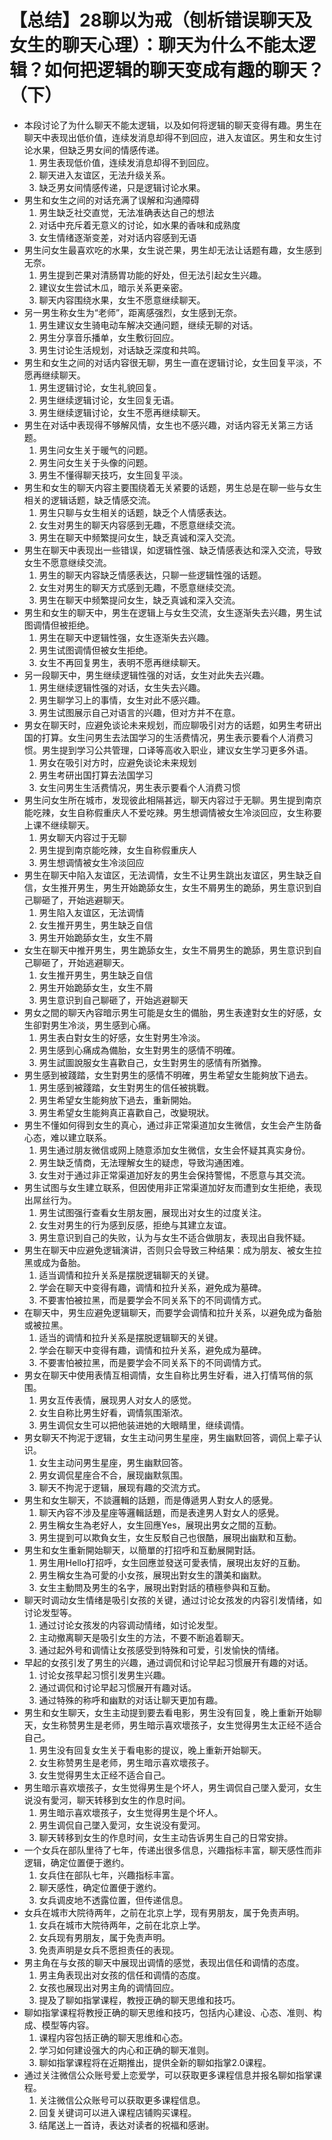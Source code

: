 # 【总结】28聊以为戒（刨析错误聊天及女生的聊天心理）：聊天为什么不能太逻辑？如何把逻辑的聊天变成有趣的聊天？（下）

-   本段讨论了为什么聊天不能太逻辑，以及如何将逻辑的聊天变得有趣。男生在聊天中表现出低价值，连续发消息却得不到回应，进入友谊区。男生和女生讨论水果，但缺乏男女间的情感传递。
    1.  男生表现低价值，连续发消息却得不到回应。
    2.  聊天进入友谊区，无法升级关系。
    3.  缺乏男女间情感传递，只是逻辑讨论水果。
-   男生和女生之间的对话充满了误解和沟通障碍
    1.  男生缺乏社交直觉，无法准确表达自己的想法
    2.  对话中充斥着无意义的讨论，如水果的香味和成熟度
    3.  女生情绪逐渐变差，对对话内容感到无语
-   男生问女生最喜欢吃的水果，女生说芒果，男生却无法让话题有趣，女生感到无奈。
    1.  男生提到芒果对清肠胃功能的好处，但无法引起女生兴趣。
    2.  建议女生尝试木瓜，暗示关系更亲密。
    3.  聊天内容围绕水果，女生不愿意继续聊天。
-   另一男生称女生为“老师”，距离感强烈，女生感到无奈。
    1.  男生建议女生骑电动车解决交通问题，继续无聊的对话。
    2.  男生分享音乐播单，女生敷衍回应。
    3.  男生讨论生活规划，对话缺乏深度和共鸣。
-   男生和女生之间的对话内容很无聊，男生一直在逻辑讨论，女生回复平淡，不愿再继续聊天。
    1.  男生逻辑讨论，女生礼貌回复。
    2.  男生继续逻辑讨论，女生回复无语。
    3.  男生继续逻辑讨论，女生不愿再继续聊天。
-   男生在对话中表现得不够解风情，女生也不感兴趣，对话内容无关第三方话题。
    1.  男生问女生关于暖气的问题。
    2.  男生问女生关于头像的问题。
    3.  男生不懂得聊天技巧，女生回复平淡。
-   男生和女生的聊天内容主要围绕着无关紧要的话题，男生总是在聊一些与女生相关的逻辑话题，缺乏情感交流。
    1.  男生只聊与女生相关的话题，缺乏个人情感表达。
    2.  女生对男生的聊天内容感到无趣，不愿意继续交流。
    3.  男生在聊天中频繁提问女生，缺乏真诚和深入交流。
-   男生在聊天中表现出一些错误，如逻辑性强、缺乏情感表达和深入交流，导致女生不愿意继续交流。
    1.  男生的聊天内容缺乏情感表达，只聊一些逻辑性强的话题。
    2.  女生对男生的聊天方式感到无趣，不愿意继续交流。
    3.  男生在聊天中频繁提问女生，缺乏真诚和深入交流。
-   男生和女生的聊天中，男生在逻辑上与女生交流，女生逐渐失去兴趣，男生试图调情但被拒绝。
    1.  男生在聊天中逻辑性强，女生逐渐失去兴趣。
    2.  男生试图调情但被女生拒绝。
    3.  女生不再回复男生，表明不愿再继续聊天。
-   另一段聊天中，男生继续逻辑性强的对话，女生对此失去兴趣。
    1.  男生继续逻辑性强的对话，女生失去兴趣。
    2.  男生聊学习上的事情，女生对此不感兴趣。
    3.  男生试图展示自己对语言的兴趣，但对方并不在意。
-   男女在聊天时，应避免谈论未来规划，而应聊吸引对方的话题，如男生考研出国的打算。女生问男生去法国学习的生活费情况，男生表示要看个人消费习惯。男生提到学习公共管理，口译等高收入职业，建议女生学习更多外语。
    1.  男女在吸引对方时，应避免谈论未来规划
    2.  男生考研出国打算去法国学习
    3.  女生问男生生活费情况，男生表示要看个人消费习惯
-   男生问女生所在城市，发现彼此相隔甚远，聊天内容过于无聊。男生提到南京能吃辣，女生自称假重庆人不爱吃辣。男生想调情被女生冷淡回应，女生称要上课不继续聊天。
    1.  男女聊天内容过于无聊
    2.  男生提到南京能吃辣，女生自称假重庆人
    3.  男生想调情被女生冷淡回应
-   男生在聊天中陷入友谊区，无法调情，女生不让男生跳出友谊区，男生缺乏自信，女生推开男生，男生开始跪舔女生，女生不屑男生的跪舔，男生意识到自己聊砸了，开始逃避聊天。
    1.  男生陷入友谊区，无法调情
    2.  女生推开男生，男生缺乏自信
    3.  男生开始跪舔女生，女生不屑
-   女生在聊天中推开男生，男生跪舔女生，女生不屑男生的跪舔，男生意识到自己聊砸了，开始逃避聊天。
    1.  女生推开男生，男生缺乏自信
    2.  男生开始跪舔女生，女生不屑
    3.  男生意识到自己聊砸了，开始逃避聊天
-   男女之間的聊天內容暗示男生可能是女生的備胎，男生表達對女生的好感，女生卻對男生冷淡，男生感到心痛。
    1.  男生表白對女生的好感，女生對男生冷淡。
    2.  男生感到心痛成為備胎，女生對男生的感情不明確。
    3.  男生試圖說服女生喜歡自己，女生對男生的感情有所猶豫。
-   男生感到被踐踏，女生對男生的感情不明確，男生希望女生能夠放下過去。
    1.  男生感到被踐踏，女生對男生的信任被挑戰。
    2.  男生希望女生能夠放下過去，重新開始。
    3.  男生希望女生能夠真正喜歡自己，改變現狀。
-   男生不懂如何得到女生的真心，通过非正常渠道加女生微信，女生会产生防备心态，难以建立联系。
    1.  男生通过朋友微信或网上随意添加女生微信，女生会怀疑其真实身份。
    2.  男生缺乏情商，无法理解女生的疑虑，导致沟通困难。
    3.  女生对于通过非正常渠道加好友的男生会保持警惕，不愿意与其交流。
-   男生试图与女生建立联系，但因使用非正常渠道加好友而遭到女生拒绝，表现出屌丝行为。
    1.  男生试图强行查看女生朋友圈，展现出对女生的过度关注。
    2.  女生对男生的行为感到反感，拒绝与其建立友谊。
    3.  男生意识到自己的失败，认为与女生不适合做朋友，表现出自我怀疑。
-   男生在聊天中应避免逻辑演讲，否则只会导致三种结果：成为朋友、被女生拉黑或成为备胎。
    1.  适当调情和拉升关系是摆脱逻辑聊天的关键。
    2.  学会在聊天中变得有趣，调情和拉升关系，避免成为墓碑。
    3.  不要害怕被拉黑，而是要学会不同关系下的不同调情方式。
-   在聊天中，男生应避免逻辑聊天，而要学会调情和拉升关系，以避免成为备胎或被拉黑。
    1.  适当的调情和拉升关系是摆脱逻辑聊天的关键。
    2.  学会在聊天中变得有趣，调情和拉升关系，避免成为墓碑。
    3.  不要害怕被拉黑，而是要学会不同关系下的不同调情方式。
-   男女在聊天中使用表情互相调情，女生自称比男生好看，进入打情骂俏的氛围。
    1.  男女互传表情，展现男人对女人的感觉。
    2.  女生自称比男生好看，调情氛围渐浓。
    3.  男生调侃女生可以把他装进她的大眼睛里，继续调情。
-   男女聊天不拘泥于逻辑，女生主动问男生星座，男生幽默回答，调侃上辈子认识。
    1.  女生主动问男生星座，男生幽默回答。
    2.  男女调侃星座合不合，展现幽默氛围。
    3.  聊天不拘泥于逻辑，展现有趣的交流方式。
-   男生和女生聊天，不談邏輯的話題，而是傳遞男人對女人的感覺。
    1.  聊天內容不涉及星座等邏輯話題，而是表達男人對女人的感覺。
    2.  男生稱女生為老好人，女生回應Yes，展現出男女之間的互動。
    3.  男生提到可以欺負女生，女生反駁自己也很酷，展現出幽默和互動。
-   男生和女生重新開始聊天，以簡單的打招呼和互動展開對話。
    1.  男生用Hello打招呼，女生回應並發送可愛表情，展現出友好的互動。
    2.  男生稱女生為可愛的小女孩，展現出對女生的讚美和幽默。
    3.  女生主動問及男生的名字，展現出對對話的積極參與和互動。
-   聊天时调动女生情绪是吸引女孩的关键，通过讨论女孩发的内容引发情绪，如讨论发型等。
    1.  通过讨论女孩发的内容调动情绪，如讨论发型。
    2.  主动撤离聊天是吸引女生的方法，不要不断追着聊天。
    3.  通过起外号和调情让女孩感受到特殊和可爱，引发愉快的情绪。
-   早起的女孩引发了男生的兴趣，通过调侃和讨论早起习惯展开有趣的对话。
    1.  讨论女孩早起习惯引发男生兴趣。
    2.  通过调侃和讨论早起习惯展开有趣对话。
    3.  通过特殊的称呼和幽默的对话让聊天更加有趣。
-   男生和女生聊天，女生主动提到要去看电影，男生没有回复，晚上重新开始聊天，女生称赞男生是老师，男生暗示喜欢壞孩子，女生觉得男生太正经不适合自己。
    1.  男生没有回复女生关于看电影的提议，晚上重新开始聊天。
    2.  女生称赞男生是老师，男生暗示喜欢壞孩子。
    3.  女生觉得男生太正经不适合自己。
-   男生暗示喜欢壞孩子，女生觉得男生是个坏人，男生调侃自己墜入愛河，女生说没有愛河，聊天转移到女生的作息时间。
    1.  男生暗示喜欢壞孩子，女生觉得男生是个坏人。
    2.  男生调侃自己墜入愛河，女生说没有愛河。
    3.  聊天转移到女生的作息时间，女生主动告诉男生自己的日常安排。
-   一个女兵在部队里待了七年，传递出很多信息，兴趣指标丰富，聊天感性而非逻辑，确定位置便于邀约。
    1.  女兵住在部队七年，兴趣指标丰富。
    2.  聊天感性，确定位置便于邀约。
    3.  女兵调皮地不透露位置，但传递信息。
-   女兵在城市大院待两年，之前在北京上学，现有男朋友，属于免责声明。
    1.  女兵在城市大院待两年，之前在北京上学。
    2.  女兵现有男朋友，属于免责声明。
    3.  免责声明是女兵不愿担责任的表现。
-   男主角在与女孩的聊天中展现出调情的感觉，表现出信任和调情的态度。
    1.  男主角表现出对女孩的信任和调情的态度。
    2.  女孩也展现出对男主角的调情回应。
    3.  提及了聊如指掌课程，教授正确的聊天思维和技巧。
-   聊如指掌课程将教授正确的聊天思维和技巧，包括内心建设、心态、准则、构成、模型等内容。
    1.  课程内容包括正确的聊天思维和心态。
    2.  学习如何建设强大的内心和正确的聊天准则。
    3.  聊如指掌课程将在近期推出，提供全新的聊如指掌2.0课程。
-   通过关注微信公众账号爱上恋爱学，可以获取更多课程信息并报名聊如指掌课程。
    1.  关注微信公众账号可以获取更多课程信息。
    2.  回复关键词可以进入课程店铺购买课程。
    3.  结尾送上一首诗，表达对读者的祝福和感谢。